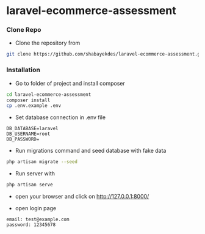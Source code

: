 # laravel-ecommerce-assessment


### Clone Repo

- Clone the repository from 

```bash
git clone https://github.com/shabayekdes/laravel-ecommerce-assessment.git
```

### Installation

- Go to folder of project and install composer

```bash
cd laravel-ecommerce-assessment
composer install
cp .env.example .env
```

- Set database connection in .env file

```
DB_DATABASE=laravel
DB_USERNAME=root
DB_PASSWORD=
```

- Run migrations command and seed database with fake data

```bash
php artisan migrate --seed
```

- Run server with 

```bash
php artisan serve
```

- open your browser and click on http://127.0.0.1:8000/

- open login page 

```
email: test@example.com
password: 12345678
```
